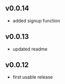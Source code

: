 ## v0.0.14

- added signup function

## v0.0.13

- updated readme

## v0.0.12

- first usable release
